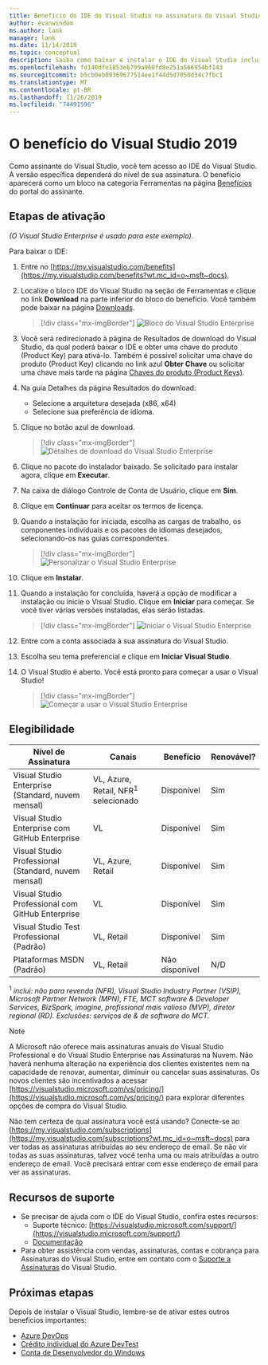 ```yaml
---
title: Benefício do IDE do Visual Studio na assinatura do Visual Studio | Microsoft Docs
author: evanwindom
ms.author: lank
manager: lank
ms.date: 11/14/2019
ms.topic: conceptual
description: Saiba como baixar e instalar o IDE do Visual Studio incluído em sua assinatura do Visual Studio.
ms.openlocfilehash: fd140dfe1853e6799a960fd8e251a566954bf143
ms.sourcegitcommit: b5cb0eb09369677514ee1f44d5d7050d34c7fbc1
ms.translationtype: MT
ms.contentlocale: pt-BR
ms.lasthandoff: 11/26/2019
ms.locfileid: "74491596"
---
```

# <a name="the-visual-studio-2019-benefit"></a>O benefício do Visual Studio 2019

Como assinante do Visual Studio, você tem acesso ao IDE do Visual Studio.  A versão específica dependerá do nível de sua assinatura.  O benefício aparecerá como um bloco na categoria Ferramentas na página [Benefícios](https://my.visualstudio.com/benefits?wt.mc_id=o~msft~docs) do portal do assinante.

## <a name="activation-steps"></a>Etapas de ativação

*(O Visual Studio Enterprise é usado para este exemplo).*

Para baixar o IDE:
1. Entre no [https://my.visualstudio.com/benefits](https://my.visualstudio.com/benefits?wt.mc_id=o~msft~docs).
2. Localize o bloco IDE do Visual Studio na seção de Ferramentas e clique no link **Download** na parte inferior do bloco do benefício.  Você também pode baixar na página [Downloads](https://my.visualstudio.com/downloads?wt.mc_id=o~msft~docs).
   > [!div class="mx-imgBorder"]
   > ![Bloco do Visual Studio Enterprise](_img/vs-ide-experience/vs-ide-tile.png)

3. Você será redirecionado à página de Resultados de download do Visual Studio, da qual poderá baixar o IDE e obter uma chave do produto (Product Key) para ativá-lo. Também é possível solicitar uma chave do produto (Product Key) clicando no link azul **Obter Chave** ou solicitar uma chave mais tarde na página [Chaves do produto (Product Keys)](https://my.visualstudio.com/productkeys).
4. Na guia Detalhes da página Resultados do download:
   - Selecione a arquitetura desejada (x86, x64)
   - Selecione sua preferência de idioma.
5. Clique no botão azul de download.
   > [!div class="mx-imgBorder"]
   > ![Detalhes de download do Visual Studio Enterprise](_img/vs-ide-experience/vs-ide-download-details.png)
6. Clique no pacote do instalador baixado.  Se solicitado para instalar agora, clique em **Executar**.
7. Na caixa de diálogo Controle de Conta de Usuário, clique em **Sim**.
8. Clique em **Continuar** para aceitar os termos de licença.
9. Quando a instalação for iniciada, escolha as cargas de trabalho, os componentes individuais e os pacotes de idiomas desejados, selecionando-os nas guias correspondentes.
   > [!div class="mx-imgBorder"]
   > ![Personalizar o Visual Studio Enterprise](_img/vs-ide-experience/vs-ide-customize-install-cropped.png)

10. Clique em **Instalar**.

11. Quando a instalação for concluída, haverá a opção de modificar a instalação ou inicie o Visual Studio.  Clique em **Iniciar** para começar.  Se você tiver várias versões instaladas, elas serão listadas.
    > [!div class="mx-imgBorder"]
    > ![Iniciar o Visual Studio Enterprise](_img/vs-ide-experience/vs-ide-versions.png)

12. Entre com a conta associada à sua assinatura do Visual Studio.

13. Escolha seu tema preferencial e clique em **Iniciar Visual Studio**.

14. O Visual Studio é aberto. Você está pronto para começar a usar o Visual Studio!

    > [!div class="mx-imgBorder"]
    > ![Começar a usar o Visual Studio Enterprise](_img/vs-ide-experience/vs-ide-start-cropped.png)


## <a name="eligibility"></a>Elegibilidade

| Nível de Assinatura                                                 |     Canais                                            | Benefício                                                          | Renovável?    |
|--------------------------------------------------------------------|---------------------------------------------------------|------------------------------------------------------------------|---------------|
| Visual Studio Enterprise (Standard, nuvem mensal)   | VL, Azure, Retail, NFR<sup>1</sup> selecionado | Disponível       |  Sim          |
| Visual Studio Enterprise com GitHub Enterprise   | VL | Disponível       |  Sim          |
| Visual Studio Professional (Standard, nuvem mensal) | VL, Azure, Retail                                       | Disponível                                                            |  Sim          |
| Visual Studio Professional com GitHub Enterprise | VL   | Disponível              |  Sim          |
| Visual Studio Test Professional (Padrão)                         | VL, Retail                                              | Disponível                                             |  Sim         |
| Plataformas MSDN (Padrão)                                          | VL, Retail                                              | Não disponível                                              |  N/D          |

<sup>1</sup>  *inclui: não para revenda (NFR), Visual Studio Industry Partner (VSIP), Microsoft Partner Network (MPN), FTE, MCT software & Developer Services, BizSpark, imagine, profissional mais valioso (MVP), diretor regional (RD).  Exclusões: serviços de & de software do MCT.*

> [!NOTE]
> A Microsoft não oferece mais assinaturas anuais do Visual Studio Professional e do Visual Studio Enterprise nas Assinaturas na Nuvem. Não haverá nenhuma alteração na experiência dos clientes existentes nem na capacidade de renovar, aumentar, diminuir ou cancelar suas assinaturas. Os novos clientes são incentivados a acessar [https://visualstudio.microsoft.com/vs/pricing/](https://visualstudio.microsoft.com/vs/pricing/) para explorar diferentes opções de compra do Visual Studio.

Não tem certeza de qual assinatura você está usando?  Conecte-se ao [https://my.visualstudio.com/subscriptions](https://my.visualstudio.com/subscriptions?wt.mc_id=o~msft~docs) para ver todas as assinaturas atribuídas ao seu endereço de email. Se não vir todas as suas assinaturas, talvez você tenha uma ou mais atribuídas a outro endereço de email.  Você precisará entrar com esse endereço de email para ver as assinaturas.

## <a name="support-resources"></a>Recursos de suporte
- Se precisar de ajuda com o IDE do Visual Studio, confira estes recursos:
  - Suporte técnico: [https://visualstudio.microsoft.com/support/](https://visualstudio.microsoft.com/support/)
  - [Documentação](/visualstudio/)
- Para obter assistência com vendas, assinaturas, contas e cobrança para Assinaturas do Visual Studio, entre em contato com o [Suporte a Assinaturas](https://visualstudio.microsoft.com/subscriptions/support/) do Visual Studio.

## <a name="next-steps"></a>Próximas etapas
Depois de instalar o Visual Studio, lembre-se de ativar estes outros benefícios importantes:
- [Azure DevOps](vs-azure-devops.md)
- [Crédito individual do Azure DevTest](vs-azure.md)
- [Conta de Desenvolvedor do Windows](vs-windows-dev.md)
